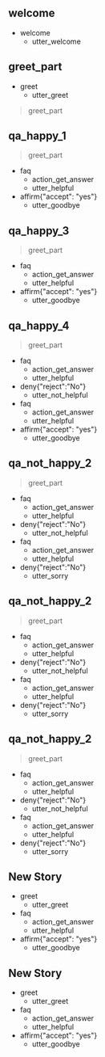 ## welcome
* welcome
    - utter_welcome
## greet_part
* greet
   - utter_greet
> greet_part

## qa_happy_1
> greet_part
* faq
   - action_get_answer
   - utter_helpful
* affirm{"accept": "yes"}
   - utter_goodbye

## qa_happy_3
> greet_part
* faq
   - action_get_answer
   - utter_helpful
* affirm{"accept": "yes"}
   - utter_goodbye

## qa_happy_4
> greet_part
* faq
   - action_get_answer
   - utter_helpful
* deny{"reject":"No"}
   - utter_not_helpful
* faq
   - action_get_answer
   - utter_helpful
* affirm{"accept": "yes"}
   - utter_goodbye

## qa_not_happy_2
> greet_part
* faq
   - action_get_answer
   - utter_helpful
* deny{"reject":"No"}
   - utter_not_helpful
* faq
   - action_get_answer
   - utter_helpful
* deny{"reject":"No"}
   - utter_sorry

## qa_not_happy_2
> greet_part
* faq
   - action_get_answer
   - utter_helpful
* deny{"reject":"No"}
   - utter_not_helpful
* faq
   - action_get_answer
   - utter_helpful
* deny{"reject":"No"}
   - utter_sorry

## qa_not_happy_2
> greet_part
* faq
   - action_get_answer
   - utter_helpful
* deny{"reject":"No"}
   - utter_not_helpful
* faq
   - action_get_answer
   - utter_helpful
* deny{"reject":"No"}
   - utter_sorry

## New Story

* greet
    - utter_greet
* faq
    - action_get_answer
    - utter_helpful
* affirm{"accept": "yes"}
    - utter_goodbye

## New Story

* greet
    - utter_greet
* faq
    - action_get_answer
    - utter_helpful
* affirm{"accept": "yes"}
    - utter_goodbye

